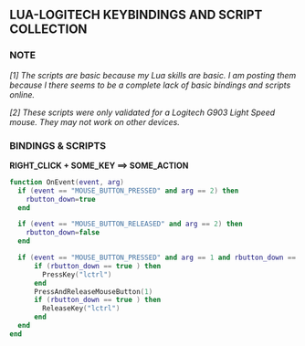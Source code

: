 ## LUA-LOGITECH KEYBINDINGS AND SCRIPT COLLECTION

### NOTE
_[1] The scripts are basic because my Lua skills are basic.  I am posting them because I there seems to be a complete lack of basic bindings and scripts online._

_[2] These scripts were only validated for a Logitech G903 Light Speed mouse. They may not work on other devices._

### BINDINGS & SCRIPTS
**RIGHT_CLICK + SOME_KEY ==> SOME_ACTION**
```lua
function OnEvent(event, arg)
  if (event == "MOUSE_BUTTON_PRESSED" and arg == 2) then
    rbutton_down=true
  end

  if (event == "MOUSE_BUTTON_RELEASED" and arg == 2) then
    rbutton_down=false
  end

  if (event == "MOUSE_BUTTON_PRESSED" and arg == 1 and rbutton_down == true) then
      if (rbutton_down == true ) then
        PressKey("lctrl")
      end
      PressAndReleaseMouseButton(1)
      if (rbutton_down == true ) then
        ReleaseKey("lctrl")
      end
  end
end
```
